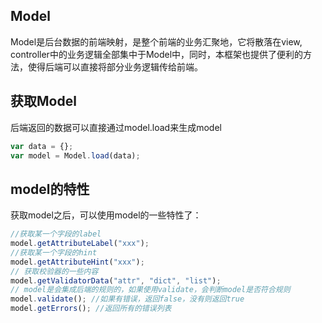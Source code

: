 Model
----

Model是后台数据的前端映射，是整个前端的业务汇聚地，它将散落在view, controller中的业务逻辑全部集中于Model中，同时，本框架也提供了便利的方法，使得后端可以直接将部分业务逻辑传给前端。


## 获取Model 

后端返回的数据可以直接通过model.load来生成model

```javascript     
var data = {};
var model = Model.load(data);
```

##  model的特性

获取model之后，可以使用model的一些特性了：

```javascript
//获取某一个字段的label
model.getAttributeLabel("xxx");
//获取某一个字段的hint
model.getAttributeHint("xxx");
// 获取校验器的一些内容
model.getValidatorData("attr", "dict", "list");
// model是会集成后端的规则的，如果使用validate，会判断model是否符合规则
model.validate(); //如果有错误，返回false，没有则返回true
model.getErrors(); //返回所有的错误列表
```


